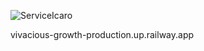 ![ServiceIcaro](https://github.com/user-attachments/assets/362a061f-be8b-469a-bb9f-59ee6b3b445c)

vivacious-growth-production.up.railway.app
